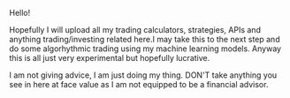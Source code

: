 Hello!

Hopefully I will upload all my trading calculators, strategies, APIs and anything trading/investing related here.I may take this to the next step and do some algorhythmic trading using my machine learning models. Anyway this is all just very experimental but hopefully lucrative.

I am not giving advice, I am just doing my thing. DON'T take anything you see in here at face value as I am not equipped to be a financial advisor.
